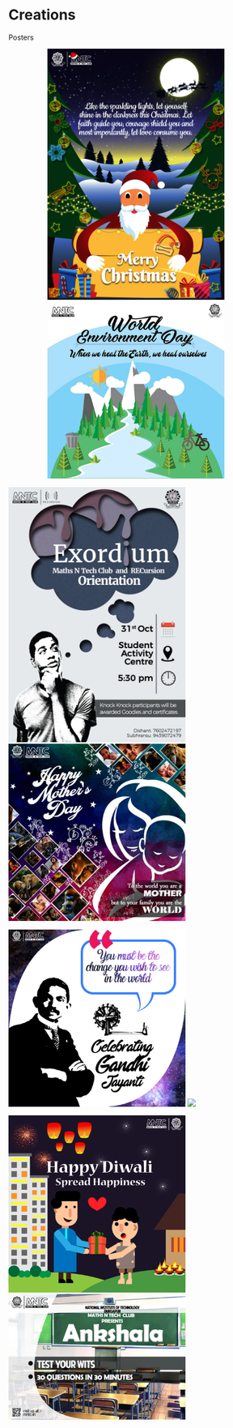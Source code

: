 # Creations
Posters

<p align="center">
  <img src="christmas.jpg" width="350"/>
  <img src="environment_day.jpg" width="350"/>
</p>
<p>
  <img src="exordium.jpg" width="350"/>
  <img src="mothers_day.jpg" width="350"/>
</p>
<p>
  <img src="gandhi_jayanti.jpg" width="350"/>
  <img src="Scholarship_exam.jpg" width="350"/>
</p>
<p>
  <img src="Diwali.jpg" width="350"/>
  <img src="ankshala.jpg" width="350"/>
</p>
        
